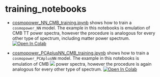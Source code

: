 # training_notebooks

- [cosmopower_NN_CMB_training.ipynb](https://github.com/alessiospuriomancini/cosmopower/blob/main/notebooks/training_notebooks/cosmopower_NN_CMB_training.ipynb) shows how to train a ``cosmopower_NN`` model. The example in this notebooks is emulation of CMB TT power spectra, however the procedure is analogous for every other type of spectrum, including matter power spectrum. [![Open In Colab](https://colab.research.google.com/assets/colab-badge.svg)](https://colab.research.google.com/drive/1eiDX_P0fxcuxv530xr2iceaPbY4CA5pD?usp=sharing)

- [cosmopower_PCAplusNN_CMB_training.ipynb](https://github.com/alessiospuriomancini/cosmopower/blob/main/notebooks/training_notebooks/cosmopower_PCAplusNN_CMB_training.ipynb) shows how to train a ``cosmopower_PCAplusNN`` model. The example in this notebooks is emulation of CMB <img src="https://render.githubusercontent.com/render/math?math=\phi \phi"> power spectra, however the procedure is again analogous for every other type of spectrum. [![Open In Colab](https://colab.research.google.com/assets/colab-badge.svg)](https://colab.research.google.com/drive/1G8vABcUk9yztXYDx8bDFaNhJrtVIA5ei?usp=sharing)
